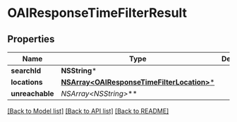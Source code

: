 # OAIResponseTimeFilterResult

## Properties
Name | Type | Description | Notes
------------ | ------------- | ------------- | -------------
**searchId** | **NSString*** |  | 
**locations** | [**NSArray&lt;OAIResponseTimeFilterLocation&gt;***](OAIResponseTimeFilterLocation.md) |  | 
**unreachable** | **NSArray&lt;NSString*&gt;*** |  | 

[[Back to Model list]](../README.md#documentation-for-models) [[Back to API list]](../README.md#documentation-for-api-endpoints) [[Back to README]](../README.md)


